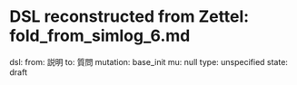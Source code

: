 # DSL reconstructed from Zettel: fold_from_simlog_6.md

dsl:
  from: 説明
  to: 質問
  mutation: base_init
  mu: null
  type: unspecified
  state: draft
